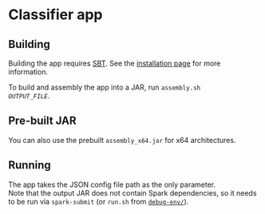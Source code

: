 # Classifier app

## Building

Building the app requires [SBT](https://www.scala-sbt.org/). See the [installation page](https://www.scala-sbt.org/download.html) for more information.

To build and assembly the app into a JAR, run <code>assembly.sh *OUTPUT_FILE*</code>.

## Pre-built JAR

You can also use the prebuilt `assembly_x64.jar` for x64 architectures.

## Running

The app takes the JSON config file path as the only parameter.  
Note that the output JAR does not contain Spark dependencies, so it needs to be run via `spark-submit` (or `run.sh` from [`debug-env/`](debug-env/)).
